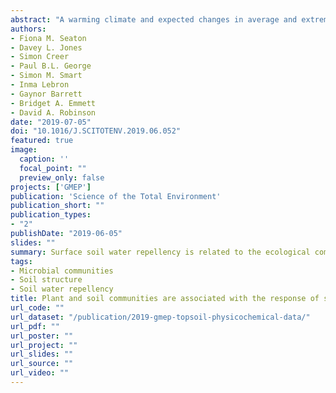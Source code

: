 ```yaml
---
abstract: "A warming climate and expected changes in average and extreme rainfall emphasise the importance of understanding how the land surface routes and stores surface water. The availability and movement of water within an ecosystem is a fundamental control on biological and geophysical activity, and influences many climatic feedbacks. A key phenomenon influencing water infiltration into the land surface is soil hydrophobicity, or water repellency. Despite repellency dictating the speed, volume and pattern of water infiltration, there is still major uncertainty over whether this critical hydrological process is biologically or physicochemically controlled. Here we show that soil water repellency is likely driven by changes in the plant and soil microbial communities in response to environmental stressors. We carried out a field survey in the summers of 2013 to 2016 in a variety of temperate habitats ranging across arable, grassland, forest and bog sites. We found that moderate to extreme repellency occurs in 68% of soils at a national scale in temperate ecosystems, with 92% showing some repellency. Taking a systems approach, we show that a wetter climate and low nutrient availability alter plant, bacterial and fungal community structure, which in turn are associated with increased soil water repellency across a large-scale gradient of soil, vegetation and land-use. The stress tolerance of the plant community and associated changes in soil microbial communities were more closely linked to changes in repellency than soil physicochemical properties. Our results indicate that there are consistent responses to diverse ecosystem stresses that will impact plant and microbial community composition, soil properties, and hydrological behaviour. We suggest that the ability of a biological community to induce such hydrological responses will influence the resilience of the whole ecosystem to environmental stress. This highlights the crucial role of above-belowground interactions in mediating climatic feedbacks and dictating ecosystem health."
authors:
- Fiona M. Seaton
- Davey L. Jones
- Simon Creer
- Paul B.L. George
- Simon M. Smart
- Inma Lebron
- Gaynor Barrett
- Bridget A. Emmett
- David A. Robinson
date: "2019-07-05"
doi: "10.1016/J.SCITOTENV.2019.06.052"
featured: true
image:
  caption: ''
  focal_point: ""
  preview_only: false
projects: ['GMEP']
publication: 'Science of the Total Environment'
publication_short: ""
publication_types:
- "2"
publishDate: "2019-06-05"
slides: ""
summary: Surface soil water repellency is related to the ecological communities at a site.
tags:
- Microbial communities
- Soil structure
- Soil water repellency
title: Plant and soil communities are associated with the response of soil water repellency to environmental stress
url_code: ""
url_dataset: "/publication/2019-gmep-topsoil-physicochemical-data/"
url_pdf: ""
url_poster: ""
url_project: ""
url_slides: ""
url_source: ""
url_video: ""
---
```




